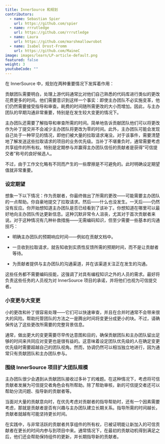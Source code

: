 ```yaml
---
title: InnerSource 和规划
contributors:
  - name: Sebastian Spier
    url: https://github.com/spier
  - name: rrrutledge
    url: https://github.com/rrrutledge
  - name: Laura
    url: https://github.com/marshmallowrobot
  - name: Isabel Drost-Fromm
    url: https://github.com/MaineC
image: images/learn/LP-article-default.png
featured: false
weight: 3
youtubeCode: ""
---
```

<div class="paragraph">
<p>在 InnerSource 中，规划在两种重要情况下发挥着作用：</p>
</div>
<div class="paragraph">
<p>贡献团队需要明白，处理上游代码通常比对他们自己熟悉的代码库进行类似的更改花费更多的时间。他们需要意识到这样一个事实：即使主办团队不必实施变革，他们仍然需要接受指导和审查。耗费的时间随所需更改的大小而增加。因此，与主办团队的早期沟通非常重要，特别是在发生较大变更的情况下。</p>
</div>
<div class="paragraph">
<p>主办团队还需要了解指导和审查所需的时间。简单地告诉贡献团队他们可以将更改作为补丁提交并不会减少主办团队将更改为零的时间。此外，主办团队可能会发现自己处于一种罕见的情况，即他们被大量的拉取请求淹没。对于该事件，需要清楚地了解发送这些拉取请求的项目的业务优先级。当补丁不堪重负时，通常需要考虑共享组件的所有权。特别是定期参与并赢得主办团队信任的贡献者是获得“可信提交者”称号的良好候选人。</p>
</div>
<div class="paragraph">
<p>不过，由于工作文化略有不同而产生的一些摩擦是不可避免的。此时明确设定期望值就非常重要。</p>
</div>
<div class="sect2">
<h3 id="_setting_expectations">设定期望</h3>
<div class="paragraph">
<p>想象一下以下情况：作为贡献者，你最终做出了所需的更改——可能需要主办团队的一点帮助。你自豪地提交了拉取请求。然后——什么也没发生。一天后——仍然没有反应。你开始想知道主办团队是否已经看到了该补丁。你想知道在哪里可以最好地向主办团队传达更新信息。这种沉默非常令人沮丧，尤其对于首次贡献者来说。对于这种情况有几种补救措施——无需编码知识，但至少需要一些基本的沟通技巧：</p>
</div>
<div class="ulist">
<ul>
<li>
<p>明确主办团队的预期响应时间——例如在贡献文档中。</p>
</li>
<li>
<p>一旦收到拉取请求，就告知收到实质性反馈所需的预期时间，而不是让贡献者等待。</p>
</li>
<li>
<p>为贡献者提供与主办团队的沟通渠道，并在该渠道关注正在发生的沟通。</p>
</li>
</ul>
</div>
<div class="paragraph">
<p>这些任务都不需要编码技能，这强调了对具有编程知识之外的人员的需求。最好将负责这些任务的人员视为对 InnerSource 项目的承诺，并将他们也视为可信提交者。</p>
</div>
</div>
<div class="sect2">
<h3 id="_small_vs_large_changes">小变更与大变更</h3>
<div class="paragraph">
<p>小的更改和补丁很容易处理——它们可以快速审查，并且在合并时通常不会带来很大的风险。帮助托管团队的方法之一是腾出时间将变更分成更小的块。不过，请确保传达了这些更改所需要的完整背景信息。</p>
</div>
<div class="paragraph">
<p>通常，做出更大的变更需要尽早传达意图和目的，确保贡献团队和主办团队留出足够的时间来共同应对变更也是很有益的。这意味着设定团队优先级的人在确定变更优先级时需要超越自己的团队视角。然而，协调仍然可以相当独立地进行，因为通常只有贡献团队和主办团队参与。</p>
</div>
</div>
<div class="sect2">
<h3 id="_increasing_the_team_around_your_innersource_projects">围绕 InnerSource 项目扩大团队规模</h3>
<div class="paragraph">
<p>主办团队很少会遇到从贡献团队接收过多补丁的难题。在这种情况下，考虑将可信贡献者发展为可信提交者角色会有所帮助。除了帮助审核，新的可信提交者还可以帮助分流问题、指导新的贡献者等。</p>
</div>
<div class="paragraph">
<p>当面对大量的贡献意向时，在优先考虑对贡献者的指导帮助时，还有一个因素需要考虑，那就是贡献者是否有兴趣与主办团队建立长期关系。指导所需的时间越长，贡献者就越有可能坚持更长时间。</p>
</div>
<div class="paragraph">
<p>在实践中，与非常活跃的贡献者共享组件的所有权，已被证明能让新加入的可信贡献者在更长的时间内参与到项目中来。通常情况下，在最初的贡献动机得到满足之后，他们还会帮助保持组件的更新，并长期指导新的贡献者。</p>
</div>
</div>
<!--- This file autogenerated from https://github.com/InnerSourceCommons/InnerSourceLearningPath/blob/main/scripts -->
